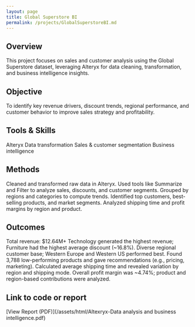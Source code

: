 ```yaml
---
layout: page
title: Global Superstore BI
permalink: /projects/GlobalSuperstoreBI.md
---
```


## Overview
This project focuses on sales and customer analysis using the Global Superstore dataset, leveraging Alteryx for data cleaning, transformation, and business intelligence insights.

## Objective
To identify key revenue drivers, discount trends, regional performance, and customer behavior to improve sales strategy and profitability.

## Tools & Skills
Alteryx
Data transformation
Sales & customer segmentation
Business intelligence

## Methods
Cleaned and transformed raw data in Alteryx.
Used tools like Summarize and Filter to analyze sales, discounts, and customer segments.
Grouped by regions and categories to compute trends.
Identified top customers, best-selling products, and market segments.
Analyzed shipping time and profit margins by region and product.

##  Outcomes
Total revenue: $12.64M+
Technology generated the highest revenue; Furniture had the highest average discount (~16.8%).
Diverse regional customer base; Western Europe and Western US performed best.
Found 3,788 low-performing products and gave recommendations (e.g., pricing, marketing).
Calculated average shipping time and revealed variation by region and shipping mode.
Overall profit margin was ~4.74%; product and region-based contributions were analyzed.

## Link to code or report
[View Report (PDF)](/assets/html/Altexryx-Data analysis and business intelligence.pdf)


